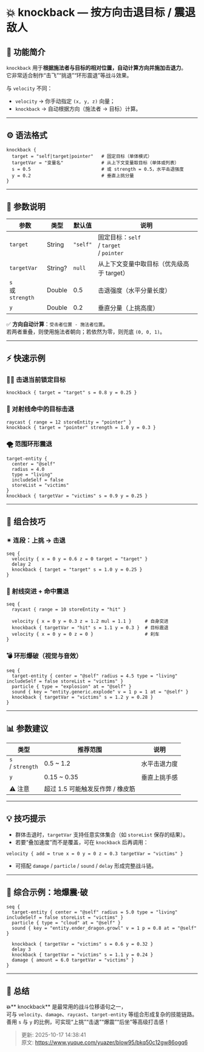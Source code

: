 # 💥 knockback — 按方向击退目标 / 震退敌人

## 🧩 功能简介
`knockback` 用于**根据施法者与目标的相对位置，自动计算方向并施加击退力**。  
它非常适合制作“击飞”“挑退”“环形震退”等战斗效果。

与 `velocity` 不同：

+ `velocity` → 你手动指定 `(x, y, z)` 向量；
+ `knockback` → 自动根据方向（施法者 → 目标）计算。

---

## ⚙️ 语法格式
```plain
knockback {
  target = "self|target|pointer"   # 固定目标（单体模式）
  targetVar = "变量名"              # 从上下文变量取目标（单体或列表）
  s = 0.5                          # 或 strength = 0.5，水平击退强度
  y = 0.2                          # 垂直上挑分量
}
```

---

## 🔢 参数说明
| 参数 | 类型 | 默认值 | 说明 |
| --- | --- | --- | --- |
| `target` | String | `"self"` | 固定目标：`self`<br/> / `target`<br/> / `pointer` |
| `targetVar` | String? | `null` | 从上下文变量中取目标（优先级高于 target） |
| `s`<br/> 或 `strength` | Double | 0.5 | 击退强度（水平分量长度） |
| `y` | Double | 0.2 | 垂直分量（上挑高度） |


✅ **方向自动计算**：`受击者位置 - 施法者位置`。  
若两者重叠，则使用施法者朝向；若依然为零，则兜底 `(0, 0, 1)`。

---

## ⚡ 快速示例
### 🧍‍♂️ 击退当前锁定目标
```plain
knockback { target = "target" s = 0.8 y = 0.25 }
```

### 🎯 对射线命中的目标击退
```plain
raycast { range = 12 storeEntity = "pointer" }
knockback { target = "pointer" strength = 1.0 y = 0.3 }
```

### 🌪 范围环形震退
```plain
target-entity {
  center = "@self"
  radius = 4.0
  type = "living"
  includeSelf = false
  storeList = "victims"
}
knockback { targetVar = "victims" s = 0.9 y = 0.25 }
```

---

## 🧠 组合技巧
### ✴ 连段：上挑 → 击退
```plain
seq {
  velocity { x = 0 y = 0.6 z = 0 target = "target" }
  delay 2
  knockback { target = "target" s = 1.0 y = 0.25 }
}
```

### 💨 射线突进 + 命中震退
```plain
seq {
  raycast { range = 10 storeEntity = "hit" }

  velocity { x = 0 y = 0.3 z = 1.2 mul = 1.1 }     # 自身突进
  knockback { targetVar = "hit" s = 1.1 y = 0.3 }  # 目标震退
  velocity { x = 0 y = 0 z = 0 }                   # 刹车
}
```

### 💣 环形爆破（视觉与音效）
```plain
seq {
  target-entity { center = "@self" radius = 4.5 type = "living" includeSelf = false storeList = "victims" }
  particle { type = "explosion" at = "@self" }
  sound { key = "entity.generic.explode" v = 1 p = 1 at = "@self" }
  knockback { targetVar = "victims" s = 1.2 y = 0.28 }
}
```

---

## 📊 参数建议
| 类型 | 推荐范围 | 说明 |
| --- | --- | --- |
| `s`<br/> / `strength` | 0.5 ~ 1.2 | 水平击退力度 |
| `y` | 0.15 ~ 0.35 | 垂直上挑手感 |
| ⚠️ 注意 | 超过 1.5 可能触发反作弊 / 橡皮筋 | |


---

## 💡 技巧提示
+ 群体击退时，`targetVar` 支持任意实体集合（如 `storeList` 保存的结果）。
+ 若要“叠加速度”而不是覆盖，可在 `knockback` 后再调用：

```plain
velocity { add = true x = 0 y = 0 z = 0.3 targetVar = "victims" }
```

+ 可搭配 `damage` / `particle` / `sound` / `delay` 形成完整战斗链。

---

## 🔮 综合示例：地爆震·破
```plain
seq {
  target-entity { center = "@self" radius = 5.0 type = "living" includeSelf = false storeList = "victims" }
  particle { type = "cloud" at = "@self" }
  sound { key = "entity.ender_dragon.growl" v = 1 p = 0.8 at = "@self" }

  knockback { targetVar = "victims" s = 0.6 y = 0.32 }
  delay 3
  knockback { targetVar = "victims" s = 1.1 y = 0.24 }
  damage { amount = 6.0 targetVar = "victims" }
}
```

---

## 📘 总结
**💥**** knockback** 是最常用的战斗位移语句之一，  
可与 `velocity`、`damage`、`raycast`、`target-entity` 等组合形成复杂的技能链路。  
善用 `s` 与 `y` 的比例，可实现“上挑”“击退”“爆震”“后坐”等高级打击感！



> 更新: 2025-10-17 14:38:41  
> 原文: <https://www.yuque.com/yuazer/blow95/bkq50c12gw86ogq6>